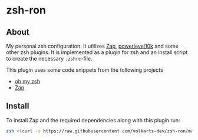 # zsh-ron

## About

My personal zsh configuration. It utilizes [Zap](https://github.com/zap-zsh/zap), [powerlevel10k](https://github.com/romkatv/powerlevel10k)
and some other zsh plugins. It is implemented as a plugin for zsh and an install script to create the necessary `.zshrc`-file.

This plugin uses some code snippets from the following projects

- [oh my zsh](https://github.com/ohmyzsh/ohmyzsh)
- [Zap](https://github.com/zap-zsh/zap)

## Install

To install Zap and the required dependencies along with this plugin run:

```zsh
zsh <(curl -s https://raw.githubusercontent.com/volkarts-dev/zsh-ron/main/install.zsh)
```
